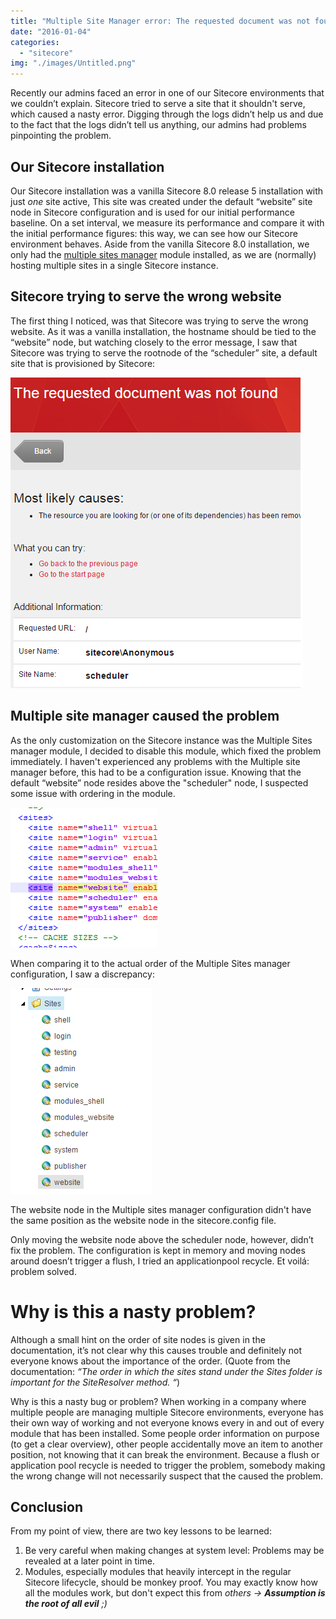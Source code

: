 ```yaml
---
title: "Multiple Site Manager error: The requested document was not found"
date: "2016-01-04"
categories: 
  - "sitecore"
img: "./images/Untitled.png"
---
```


Recently our admins faced an error in one of our Sitecore environments that we couldn’t explain. Sitecore tried to serve a site that it shouldn't serve, which caused a nasty error. Digging through the logs didn’t help us and due to the fact that the logs didn’t tell us anything, our admins had problems pinpointing the problem.

## Our Sitecore installation

Our Sitecore installation was a vanilla Sitecore 8.0 release 5 installation with just _one_ site active, This site was created under the default “website” site node in Sitecore configuration and is used for our initial performance baseline. On a set interval, we measure its performance and compare it with the initial performance figures: this way, we can see how our Sitecore environment behaves. Aside from the vanilla Sitecore 8.0 installation, we only had the [multiple sites manager](https://marketplace.sitecore.net/en/Modules/Multiple_Sites_Manager.aspx) module installed, as we are (normally) hosting multiple sites in a single Sitecore instance.

## Sitecore trying to serve the wrong website

The first thing I noticed, was that Sitecore was trying to serve the wrong website. As it was a vanilla installation, the hostname should be tied to the “website” node, but watching closely to the error message, I saw that Sitecore was trying to serve the rootnode of the “scheduler” site, a default site that is provisioned by Sitecore:

![](images/img_568ae5b86a8e9.png)

## Multiple site manager caused the problem

As the only customization on the Sitecore instance was the Multiple Sites manager module, I decided to disable this module, which fixed the problem immediately. I haven't experienced any problems with the Multiple site manager before, this had to be a configuration issue. Knowing that the default “website” node resides above the "scheduler" node, I suspected some issue with ordering in the module.

![](images/img_568ae07707521.png)

When comparing it to the actual order of the Multiple Sites manager configuration, I saw a discrepancy:

![](images/img_568ae086c0767.png)

The website node in the Multiple sites manager configuration didn't have the same position as the website node in the sitecore.config file.

Only moving the website node above the scheduler node, however, didn’t fix the problem. The configuration is kept in memory and moving nodes around doesn’t trigger a flush, I tried an applicationpool recycle. Et voilá: problem solved.

# Why is this a nasty problem?

Although a small hint on the order of site nodes is given in the documentation, it’s not clear why this causes trouble and definitely not everyone knows about the importance of the order. (Quote from the documentation: _“The order in which the sites stand under the Sites folder is important for the SiteResolver method. “_)

Why is this a nasty bug or problem? When working in a company where multiple people are managing multiple Sitecore environments, everyone has their own way of working and not everyone knows every in and out of every module that has been installed. Some people order information on purpose (to get a clear overview), other people accidentally move an item to another position, not knowing that it can break the environment. Because a flush or application pool recycle is needed to trigger the problem, somebody making the wrong change will not necessarily suspect that the caused the problem.

## Conclusion

From my point of view, there are two key lessons to be learned:

1. Be very careful when making changes at system level: Problems may be revealed at a later point in time.
2. Modules, especially modules that heavily intercept in the regular Sitecore lifecycle, should be monkey proof. You may exactly know how all the modules work, but don't expect this from _others -> **Assumption is the root of all evil** ;)_
